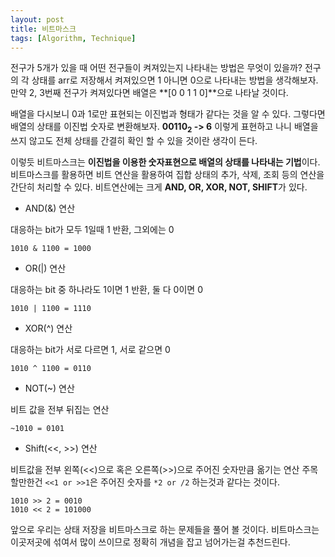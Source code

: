 ```yaml
---
layout: post
title: 비트마스크
tags: [Algorithm, Technique]
---
```

전구가 5개가 있을 때 어떤 전구들이 켜져있는지 나타내는 방법은 무엇이 있을까? 전구의 각 상태를 arr로 저장해서 켜져있으면 1 아니면 0으로 나타내는 방법을 생각해보자. 만약 2, 3번째 전구가 켜져있다면 배열은 **[0 0 1 1 0]**으로 나타날 것이다. 

배열을 다시보니 0과 1로만 표현되는 이진법과 형태가 같다는 것을 알 수 있다. 그렇다면 배열의 상태를 이진법 숫자로 변환해보자. **00110<sub>2</sub> -> 6** 이렇게 표현하고 나니 배열을 쓰지 않고도 전체 상태를 간결히 확인 할 수 있을 것이란 생각이 든다.  

이렇듯 비트마스크는 **이진법을 이용한 숫자표현으로 배열의 상태를 나타내는 기법**이다. 비트마스크를 활용하면 비트 연산을 활용하여 집합 상태의 추가, 삭제, 조회 등의 연산을 간단히 처리할 수 있다. 비트연산에는 크게 **AND, OR, XOR, NOT, SHIFT**가 있다.

- AND(&) 연산



대응하는 bit가 모두 1일때 1 반환, 그외에는 0
```
1010 & 1100 = 1000
```
- OR(&#124;) 연산



대응하는 bit 중 하나라도 1이면 1 반환, 둘 다 0이면 0
```
1010 | 1100 = 1110
```
- XOR(^) 연산



대응하는 bit가 서로 다르면 1, 서로 같으면 0

```
1010 ^ 1100 = 0110
```
- NOT(~) 연산



비트 값을 전부 뒤집는 연산
```
~1010 = 0101
```
- Shift(<<, >>) 연산



비트값을 전부 왼쪽(<<)으로 혹은 오른쪽(>>)으로 주어진 숫자만큼 옮기는 연산
주목할만한건 `<<1 or >>1`은 주어진 숫자를 `*2 or /2` 하는것과 같다는 것이다.

```
1010 >> 2 = 0010
1010 << 2 = 101000
```
앞으로 우리는 상태 저장을 비트마스크로 하는 문제들을 풀어 볼 것이다. 비트마스크는 이곳저곳에 섞여서 많이 쓰이므로 정확히 개념을 잡고 넘어가는걸 추천드린다.
